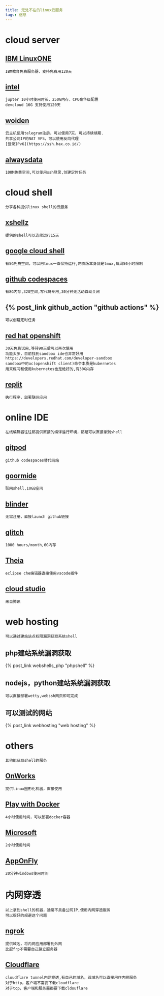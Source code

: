 ```yaml
---
title: 无处不在的linux云服务
tags: 信息
---
```


# cloud server

## [IBM LinuxONE](https://linuxone.cloud.marist.edu)

	IBM教育免费服务器，支持免费用120天

## [intel](https://notebooks.edge.devcloud.intel.com/)

	jupter 10小时使用时长，250G内存，CPU豪华级配置
	devcloud 16G 支持使用120天

## [woiden](https://woiden.id/)

	云主机使用telegram注册，可以使用7天，可以持续续期.
	共享公网IP的NAT VPS，可以使用反向代理
	[登录IPv6](https://ssh.hax.co.id/)

## [alwaysdata](https://www.alwaysdata.com)

	100M免费空间,可以使用ssh登录,创建定时任务

# cloud shell
	分享各种提供linux shell的云服务

## [xshellz](https://www.xshellz.com)

	提供的shell可以连续运行15天

## [google cloud shell](https://cloud.google.com/shell)

	有5G免费空间，可以用tmux一直保持运行,网页版本身就是tmux,每周50小时限制

## [github codespaces](https://github.com/codespaces)

	有8G内存,32G空间,写代码专用,30分钟无活动自动关闭

[//]: # "## [github actions](github_action.md)"
## {% post_link github_action "github actions" %}

	可以创建定时任务

## [red hat openshift](https://console.redhat.com)

	30天免费试用,等待90天后可以再次使用
	功能太多，目前找到sandbox ide也非常好用
	https://developers.redhat.com/developer-sandbox
    sandbox中的oc(openshift client)命令本质是kubernetes
    用来练习和使用kubernetes也是绝好的,有30G内存

## [replit](https://replit.com/)

	执行程序，部署联网应用

# online IDE
	在线编辑器往往都提供直接的编译运行环境，都是可以直接拿到shell

## [gitpod](https://www.gitpod.io)

	github codespaces替代网站

## [goormide](https://ide.goorm.io)

	联网shell,10GB空间

## [blinder](https://mybinder.org/)

	无需注册，直接launch github链接

## [glitch](https://glitch.com)

	1000 hours/month,6G内存

## [Theia](https://theia-ide.org/)

	eclipse che编辑器直接使用vscode插件

## [cloud studio](https://cloudstudio.net/)

	来自腾讯

# web hosting

	可以通过建站站点权限漏洞获取系统shell

## php建站系统漏洞获取

[//]: # "[phpshell](webshells_php.md)"
{% post_link webshells_php "phpshell" %}

## nodejs，python建站系统漏洞获取

	可以直接部署wetty,webssh网页即可完成

## 可以测试的网站

[//]: # "[web hosting](webhosting.md)"
{% post_link webhosting "web hosting" %}

# others

	其他能获取shell的服务

## [OnWorks](https://www.onworks.net/)

	提供linux图形化机器，直接使用

## [Play with Docker](https://labs.play-with-docker.com/)

	4小时使用时间，可以部署docker容器

## [Microsoft](https://learn.microsoft.com/en-us/training/modules/implement-common-integration-features-finance-ops/10-exercise-1)

	2小时使用时间

## [AppOnFly](https://www.apponfly.com/)

	20分钟windows使用时间

# 内网穿透

	以上拿到shell的机器，通常不具备公网IP,使用内网穿透服务
	可以很好的规避这个问题

## [ngrok](https://ngrok.com/)

	提供域名，将内网应用部署到外网
	比起frp不需要自己建立服务器

## [Cloudflare](https://www.cloudflare.com/)

	cloudflare tunnel内网穿透,有自己的域名，该域名可以直接用作内网服务
	对于http，客户端不需要下载cloudflare
	对于tcp，客户端和服务器都要下载cldouflare

